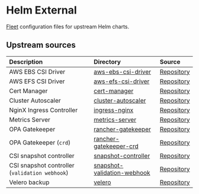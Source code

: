 # Helm External

[Fleet](https://fleet.rancher.io) configuration files for upstream Helm charts.

## Upstream sources

| Description                                    | Directory                                                  | Source                                                                                                     |
|:-----------------------------------------------|:-----------------------------------------------------------|:-----------------------------------------------------------------------------------------------------------|
| AWS EBS CSI Driver                             | [aws-ebs-csi-driver](aws-ebs-csi-driver)                   | [Repository](https://github.com/kubernetes-sigs/aws-ebs-csi-driver/tree/master/charts/aws-ebs-csi-driver)  |
| AWS EFS CSI Driver                             | [aws-efs-csi-driver](aws-efs-csi-driver)                   | [Repository](https://github.com/kubernetes-sigs/aws-efs-csi-driver/tree/master/charts/aws-efs-csi-driver)  |
| Cert Manager                                   | [cert-manager](cert-manager)                               | [Repository](https://github.com/jetstack/cert-manager/tree/master/deploy/charts/cert-manager)              |
| Cluster Autoscaler                             | [cluster-autoscaler](cluster-autoscaler)                   | [Repository](https://github.com/kubernetes/autoscaler/tree/master/charts/cluster-autoscaler)               |
| NginX Ingress Controller                       | [ingress-nginx](ingress-nginx)                             | [Repository](https://github.com/kubernetes/ingress-nginx/tree/main/charts/ingress-nginx)                   |
| Metrics Server                                 | [metrics-server](metrics-server)                           | [Repository](https://github.com/bitnami/charts/tree/master/bitnami/metrics-server)                         |
| OPA Gatekeeper                                 | [rancher-gatekeeper](rancher-gatekeeper)                   | [Repository](https://github.com/rancher/charts/tree/dev-v2.6/charts/rancher-gatekeeper)                    |
| OPA Gatekeeper (`crd`)                         | [rancher-gatekeeper-crd](rancher-gatekeeper-crd)           | [Repository](https://github.com/rancher/charts/tree/dev-v2.6/charts/rancher-gatekeeper-crd)                |
| CSI snapshot controller                        | [snapshot-controller](snapshot-controller)                 | [Repository](https://github.com/piraeusdatastore/helm-charts/tree/main/charts/snapshot-controller)         |
| CSI snapshot controller (`validation webhook`) | [snapshot-validation-webhook](snapshot-validation-webhook) | [Repository](https://github.com/piraeusdatastore/helm-charts/tree/main/charts/snapshot-validation-webhook) |
| Velero backup                                  | [velero](velero)                                           | [Repository](https://github.com/vmware-tanzu/helm-charts/tree/main/charts/velero)                          |
